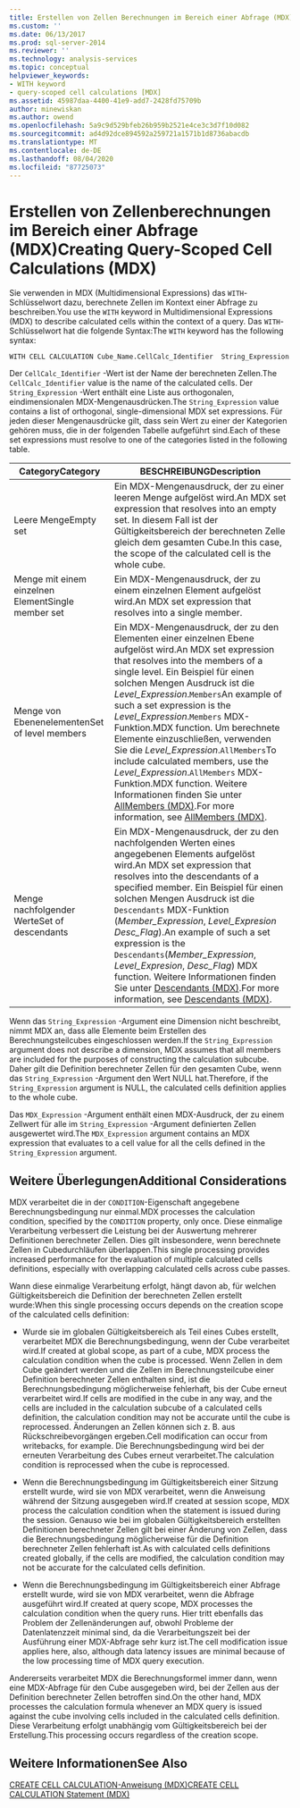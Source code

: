 ```yaml
---
title: Erstellen von Zellen Berechnungen im Bereich einer Abfrage (MDX) | Microsoft-Dokumentation
ms.custom: ''
ms.date: 06/13/2017
ms.prod: sql-server-2014
ms.reviewer: ''
ms.technology: analysis-services
ms.topic: conceptual
helpviewer_keywords:
- WITH keyword
- query-scoped cell calculations [MDX]
ms.assetid: 45987daa-4400-41e9-add7-2428fd75709b
author: minewiskan
ms.author: owend
ms.openlocfilehash: 5a9c9d529bfeb26b959b2521e4ce3c3d7f10d082
ms.sourcegitcommit: ad4d92dce894592a259721a1571b1d8736abacdb
ms.translationtype: MT
ms.contentlocale: de-DE
ms.lasthandoff: 08/04/2020
ms.locfileid: "87725073"
---
```

# <a name="creating-query-scoped-cell-calculations-mdx"></a><span data-ttu-id="fa156-102">Erstellen von Zellenberechnungen im Bereich einer Abfrage (MDX)</span><span class="sxs-lookup"><span data-stu-id="fa156-102">Creating Query-Scoped Cell Calculations (MDX)</span></span>
  <span data-ttu-id="fa156-103">Sie verwenden in MDX (Multidimensional Expressions) das `WITH`-Schlüsselwort dazu, berechnete Zellen im Kontext einer Abfrage zu beschreiben.</span><span class="sxs-lookup"><span data-stu-id="fa156-103">You use the `WITH` keyword in Multidimensional Expressions (MDX) to describe calculated cells within the context of a query.</span></span> <span data-ttu-id="fa156-104">Das `WITH`-Schlüsselwort hat die folgende Syntax:</span><span class="sxs-lookup"><span data-stu-id="fa156-104">The `WITH` keyword has the following syntax:</span></span>  
  
```  
WITH CELL CALCULATION Cube_Name.CellCalc_Identifier  String_Expression  
```  
  
 <span data-ttu-id="fa156-105">Der `CellCalc_Identifier` -Wert ist der Name der berechneten Zellen.</span><span class="sxs-lookup"><span data-stu-id="fa156-105">The `CellCalc_Identifier` value is the name of the calculated cells.</span></span> <span data-ttu-id="fa156-106">Der `String_Expression` -Wert enthält eine Liste aus orthogonalen, eindimensionalen MDX-Mengenausdrücken.</span><span class="sxs-lookup"><span data-stu-id="fa156-106">The `String_Expression` value contains a list of orthogonal, single-dimensional MDX set expressions.</span></span> <span data-ttu-id="fa156-107">Für jeden dieser Mengenausdrücke gilt, dass sein Wert zu einer der Kategorien gehören muss, die in der folgenden Tabelle aufgeführt sind.</span><span class="sxs-lookup"><span data-stu-id="fa156-107">Each of these set expressions must resolve to one of the categories listed in the following table.</span></span>  
  
|<span data-ttu-id="fa156-108">Category</span><span class="sxs-lookup"><span data-stu-id="fa156-108">Category</span></span>|<span data-ttu-id="fa156-109">BESCHREIBUNG</span><span class="sxs-lookup"><span data-stu-id="fa156-109">Description</span></span>|  
|--------------|-----------------|  
|<span data-ttu-id="fa156-110">Leere Menge</span><span class="sxs-lookup"><span data-stu-id="fa156-110">Empty set</span></span>|<span data-ttu-id="fa156-111">Ein MDX-Mengenausdruck, der zu einer leeren Menge aufgelöst wird.</span><span class="sxs-lookup"><span data-stu-id="fa156-111">An MDX set expression that resolves into an empty set.</span></span> <span data-ttu-id="fa156-112">In diesem Fall ist der Gültigkeitsbereich der berechneten Zelle gleich dem gesamten Cube.</span><span class="sxs-lookup"><span data-stu-id="fa156-112">In this case, the scope of the calculated cell is the whole cube.</span></span>|  
|<span data-ttu-id="fa156-113">Menge mit einem einzelnen Element</span><span class="sxs-lookup"><span data-stu-id="fa156-113">Single member set</span></span>|<span data-ttu-id="fa156-114">Ein MDX-Mengenausdruck, der zu einem einzelnen Element aufgelöst wird.</span><span class="sxs-lookup"><span data-stu-id="fa156-114">An MDX set expression that resolves into a single member.</span></span>|  
|<span data-ttu-id="fa156-115">Menge von Ebenenelementen</span><span class="sxs-lookup"><span data-stu-id="fa156-115">Set of level members</span></span>|<span data-ttu-id="fa156-116">Ein MDX-Mengenausdruck, der zu den Elementen einer einzelnen Ebene aufgelöst wird.</span><span class="sxs-lookup"><span data-stu-id="fa156-116">An MDX set expression that resolves into the members of a single level.</span></span> <span data-ttu-id="fa156-117">Ein Beispiel für einen solchen Mengen Ausdruck ist die *Level_Expression*.`Members`</span><span class="sxs-lookup"><span data-stu-id="fa156-117">An example of such a set expression is the *Level_Expression*.`Members`</span></span> <span data-ttu-id="fa156-118">MDX-Funktion.</span><span class="sxs-lookup"><span data-stu-id="fa156-118">MDX function.</span></span> <span data-ttu-id="fa156-119">Um berechnete Elemente einzuschließen, verwenden Sie die *Level_Expression*.`AllMembers`</span><span class="sxs-lookup"><span data-stu-id="fa156-119">To include calculated members, use the *Level_Expression*.`AllMembers`</span></span> <span data-ttu-id="fa156-120">MDX-Funktion.</span><span class="sxs-lookup"><span data-stu-id="fa156-120">MDX function.</span></span> <span data-ttu-id="fa156-121">Weitere Informationen finden Sie unter [AllMembers &#40;MDX&#41;](/sql/mdx/allmembers-mdx).</span><span class="sxs-lookup"><span data-stu-id="fa156-121">For more information, see [AllMembers &#40;MDX&#41;](/sql/mdx/allmembers-mdx).</span></span>|  
|<span data-ttu-id="fa156-122">Menge nachfolgender Werte</span><span class="sxs-lookup"><span data-stu-id="fa156-122">Set of descendants</span></span>|<span data-ttu-id="fa156-123">Ein MDX-Mengenausdruck, der zu den nachfolgenden Werten eines angegebenen Elements aufgelöst wird.</span><span class="sxs-lookup"><span data-stu-id="fa156-123">An MDX set expression that resolves into the descendants of a specified member.</span></span> <span data-ttu-id="fa156-124">Ein Beispiel für einen solchen Mengen Ausdruck ist die `Descendants` MDX-Funktion (*Member_Expression*, *Level_Expresion* *Desc_Flag*).</span><span class="sxs-lookup"><span data-stu-id="fa156-124">An example of such a set expression is the `Descendants`(*Member_Expression*, *Level_Expresion*, *Desc_Flag*) MDX function.</span></span> <span data-ttu-id="fa156-125">Weitere Informationen finden Sie unter [Descendants &#40;MDX&#41;](/sql/mdx/descendants-mdx).</span><span class="sxs-lookup"><span data-stu-id="fa156-125">For more information, see [Descendants &#40;MDX&#41;](/sql/mdx/descendants-mdx).</span></span>|  
  
 <span data-ttu-id="fa156-126">Wenn das `String_Expression` -Argument eine Dimension nicht beschreibt, nimmt MDX an, dass alle Elemente beim Erstellen des Berechnungsteilcubes eingeschlossen werden.</span><span class="sxs-lookup"><span data-stu-id="fa156-126">If the `String_Expression` argument does not describe a dimension, MDX assumes that all members are included for the purposes of constructing the calculation subcube.</span></span> <span data-ttu-id="fa156-127">Daher gilt die Definition berechneter Zellen für den gesamten Cube, wenn das `String_Expression` -Argument den Wert NULL hat.</span><span class="sxs-lookup"><span data-stu-id="fa156-127">Therefore, if the `String_Expression` argument is NULL, the calculated cells definition applies to the whole cube.</span></span>  
  
 <span data-ttu-id="fa156-128">Das `MDX_Expression` -Argument enthält einen MDX-Ausdruck, der zu einem Zellwert für alle im `String_Expression` -Argument definierten Zellen ausgewertet wird.</span><span class="sxs-lookup"><span data-stu-id="fa156-128">The `MDX_Expression` argument contains an MDX expression that evaluates to a cell value for all the cells defined in the `String_Expression` argument.</span></span>  
  
## <a name="additional-considerations"></a><span data-ttu-id="fa156-129">Weitere Überlegungen</span><span class="sxs-lookup"><span data-stu-id="fa156-129">Additional Considerations</span></span>  
 <span data-ttu-id="fa156-130">MDX verarbeitet die in der `CONDITION`-Eigenschaft angegebene Berechnungsbedingung nur einmal.</span><span class="sxs-lookup"><span data-stu-id="fa156-130">MDX processes the calculation condition, specified by the `CONDITION` property, only once.</span></span> <span data-ttu-id="fa156-131">Diese einmalige Verarbeitung verbessert die Leistung bei der Auswertung mehrerer Definitionen berechneter Zellen. Dies gilt insbesondere, wenn berechnete Zellen in Cubedurchläufen überlappen.</span><span class="sxs-lookup"><span data-stu-id="fa156-131">This single processing provides increased performance for the evaluation of multiple calculated cells definitions, especially with overlapping calculated cells across cube passes.</span></span>  
  
 <span data-ttu-id="fa156-132">Wann diese einmalige Verarbeitung erfolgt, hängt davon ab, für welchen Gültigkeitsbereich die Definition der berechneten Zellen erstellt wurde:</span><span class="sxs-lookup"><span data-stu-id="fa156-132">When this single processing occurs depends on the creation scope of the calculated cells definition:</span></span>  
  
-   <span data-ttu-id="fa156-133">Wurde sie im globalen Gültigkeitsbereich als Teil eines Cubes erstellt, verarbeitet MDX die Berechnungsbedingung, wenn der Cube verarbeitet wird.</span><span class="sxs-lookup"><span data-stu-id="fa156-133">If created at global scope, as part of a cube, MDX process the calculation condition when the cube is processed.</span></span> <span data-ttu-id="fa156-134">Wenn Zellen in dem Cube geändert werden und die Zellen im Berechnungsteilcube einer Definition berechneter Zellen enthalten sind, ist die Berechnungsbedingung möglicherweise fehlerhaft, bis der Cube erneut verarbeitet wird.</span><span class="sxs-lookup"><span data-stu-id="fa156-134">If cells are modified in the cube in any way, and the cells are included in the calculation subcube of a calculated cells definition, the calculation condition may not be accurate until the cube is reprocessed.</span></span> <span data-ttu-id="fa156-135">Änderungen an Zellen können sich z. B. aus Rückschreibevorgängen ergeben.</span><span class="sxs-lookup"><span data-stu-id="fa156-135">Cell modification can occur from writebacks, for example.</span></span> <span data-ttu-id="fa156-136">Die Berechnungsbedingung wird bei der erneuten Verarbeitung des Cubes erneut verarbeitet.</span><span class="sxs-lookup"><span data-stu-id="fa156-136">The calculation condition is reprocessed when the cube is reprocessed.</span></span>  
  
-   <span data-ttu-id="fa156-137">Wenn die Berechnungsbedingung im Gültigkeitsbereich einer Sitzung erstellt wurde, wird sie von MDX verarbeitet, wenn die Anweisung während der Sitzung ausgegeben wird.</span><span class="sxs-lookup"><span data-stu-id="fa156-137">If created at session scope, MDX process the calculation condition when the statement is issued during the session.</span></span> <span data-ttu-id="fa156-138">Genauso wie bei im globalen Gültigkeitsbereich erstellten Definitionen berechneter Zellen gilt bei einer Änderung von Zellen, dass die Berechnungsbedingung möglicherweise für die Definition berechneter Zellen fehlerhaft ist.</span><span class="sxs-lookup"><span data-stu-id="fa156-138">As with calculated cells definitions created globally, if the cells are modified, the calculation condition may not be accurate for the calculated cells definition.</span></span>  
  
-   <span data-ttu-id="fa156-139">Wenn die Berechnungsbedingung im Gültigkeitsbereich einer Abfrage erstellt wurde, wird sie von MDX verarbeitet, wenn die Abfrage ausgeführt wird.</span><span class="sxs-lookup"><span data-stu-id="fa156-139">If created at query scope, MDX processes the calculation condition when the query runs.</span></span> <span data-ttu-id="fa156-140">Hier tritt ebenfalls das Problem der Zellenänderungen auf, obwohl Probleme der Datenlatenzzeit minimal sind, da die Verarbeitungszeit bei der Ausführung einer MDX-Abfrage sehr kurz ist.</span><span class="sxs-lookup"><span data-stu-id="fa156-140">The cell modification issue applies here, also, although data latency issues are minimal because of the low processing time of MDX query execution.</span></span>  
  
 <span data-ttu-id="fa156-141">Andererseits verarbeitet MDX die Berechnungsformel immer dann, wenn eine MDX-Abfrage für den Cube ausgegeben wird, bei der Zellen aus der Definition berechneter Zellen betroffen sind.</span><span class="sxs-lookup"><span data-stu-id="fa156-141">On the other hand, MDX processes the calculation formula whenever an MDX query is issued against the cube involving cells included in the calculated cells definition.</span></span> <span data-ttu-id="fa156-142">Diese Verarbeitung erfolgt unabhängig vom Gültigkeitsbereich bei der Erstellung.</span><span class="sxs-lookup"><span data-stu-id="fa156-142">This processing occurs regardless of the creation scope.</span></span>  
  
## <a name="see-also"></a><span data-ttu-id="fa156-143">Weitere Informationen</span><span class="sxs-lookup"><span data-stu-id="fa156-143">See Also</span></span>  
 [<span data-ttu-id="fa156-144">CREATE CELL CALCULATION-Anweisung &#40;MDX&#41;</span><span class="sxs-lookup"><span data-stu-id="fa156-144">CREATE CELL CALCULATION Statement &#40;MDX&#41;</span></span>](/sql/mdx/mdx-data-definition-create-cell-calculation)  
  
  
